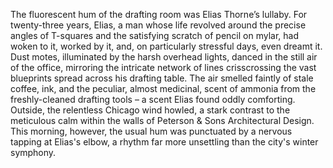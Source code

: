 The fluorescent hum of the drafting room was Elias Thorne’s lullaby.  For twenty-three years, Elias, a man whose life revolved around the precise angles of T-squares and the satisfying scratch of pencil on mylar, had woken to it, worked by it, and, on particularly stressful days, even dreamt it.  Dust motes, illuminated by the harsh overhead lights, danced in the still air of the office, mirroring the intricate network of lines crisscrossing the vast blueprints spread across his drafting table.  The air smelled faintly of stale coffee, ink, and the peculiar, almost medicinal, scent of ammonia from the freshly-cleaned drafting tools – a scent Elias found oddly comforting.  Outside, the relentless Chicago wind howled, a stark contrast to the meticulous calm within the walls of Peterson & Sons Architectural Design.  This morning, however, the usual hum was punctuated by a nervous tapping at Elias's elbow, a rhythm far more unsettling than the city's winter symphony.

